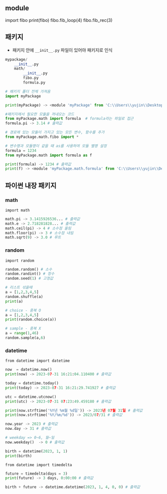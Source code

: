 ## module
import fibo
print(fibo)
fibo.fib_loop(4)
fibo.fib_rec(3)

## 패키지
- 패키지 안에 `__init__.py` 파일이 있어야 패키지로 인식

```python
mypackage/
    __init__.py
    math/
        __init__.py
        fibo.py
        formula.py
```


```python
# 패키지 폴더 전체 가져옴
import myPackage

print(myPackage) -> <module 'myPackage' from 'C:\\Users\\yujin\\Desktop\\camp29\\python\\myPackage\\__init__.py'>  # 출력값

#패키지에서 필요한 모듈을 꺼내오는 코드
from myPackage.math import formula  # formula라는 파일로 접근
formula.pi -> 3.14 # 출력값

# 경로에 있는 모듈이 가지고 있는 모든 변수, 함수를 추가
from myPackage.math.fibo import *

# 변수명과 모듈명이 같을 때 as를 사용하여 모듈 별명 설정
formula = 1234
from myPackage.math import formula as f

print(formula) -> 1234 # 출력값
print(f) -> <module 'myPackage.math.formula' from 'C:\\Users\\yujin\\Desktop\\camp29\\python\\myPackage\\math\\formula.py'> # 출력값
 ```

## 파이썬 내장 패키지
### math
`import math`
```python
math.pi -> 3.1415926536... # 출력값
math.e -> 2.718281828... # 출력값
math.ceil(pi) -> 4 # 소수점 올림
math.floor(pi) -> 3 # 소수점 내림
math.sqrt(9) -> 3.0 # 루트
```

### random
`import random`
```python
random.random() # 소수
random.randint() # 정수
random.seed(1) # 고정값

# 리스트 섞을때
a = [1,2,3,4,5]
random.shuffle(a) 
print(a)

# choice - 중복 O
a = [1,2,3,4,5]
print(random.choice(a))

# sample - 중복 X
a = range(1,46)
random.sample(a,6)
```

### datetime
`from datetime import datetime`
```python
now  = datetime.now()
print(now) -> 2023-07-31 16:21:04.110400 # 출력값

today = datetime.today()
print(today) -> 2023-07-31 16:21:29.741927 # 출력값

utc = datetime.utcnow()
print(utc) -> 2023-07-31 07:23:49.459180 # 출력값

print(now.strftime('%Y년 %m월 %d일')) -> 2023년 07월 31일 # 출력값
print(now.strftime('%Y/%m/%d')) -> 2023/07/31 # 출력값

now.year -> 2023 # 출력값
now.day -> 31 # 출력값

# weekday => 0~6, 월~일
now.weekday()  -> 0 # 출력값

birth = datetime(2023, 1, 1)
print(birth)
```

`from datetime import timedelta`
```python
future = timedelta(days = 3)
print(future) -> 3 days, 0:00:00 # 출력값

birth + future -> datetime.datetime(2023, 1, 4, 0, 0) # 출력값
```